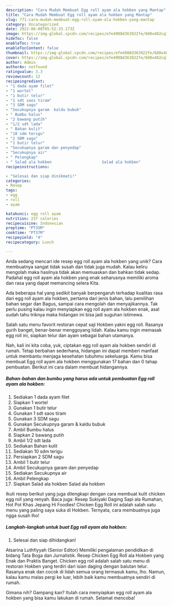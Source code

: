 ```yaml
---
description: "Cara Mudah Membuat Egg roll ayam ala hokben yang Mantap"
title: "Cara Mudah Membuat Egg roll ayam ala hokben yang Mantap"
slug: 771-cara-mudah-membuat-egg-roll-ayam-ala-hokben-yang-mantap
category: Uncategorized
date: 2022-06-08T05:52:33.173Z
image: https://img-global.cpcdn.com/recipes/efe4988d363922fe/680x482cq70/egg-roll-ayam-ala-hokben-foto-resep-utama.jpg
hideToc: false
enableToc: true
enableTocContent: false
thumbnail: https://img-global.cpcdn.com/recipes/efe4988d363922fe/680x482cq70/egg-roll-ayam-ala-hokben-foto-resep-utama.jpg
cover: https://img-global.cpcdn.com/recipes/efe4988d363922fe/680x482cq70/egg-roll-ayam-ala-hokben-foto-resep-utama.jpg
author: Admin
authorAv: notfound
ratingvalue: 3.3
reviewcount: 12
recipeingredient:
- "1 dada ayam filet"
- "1 wortel"
- "1 butir telur"
- "1 sdt saos tiram"
- "3 SDM sagu"
- "Secukupnya garam  kaldu bubuk"
- " Bumbu halus"
- "2 bawang putih"
- "1/2 sdt lada"
- " Bahan kulit"
- "10 sdm terigu"
- "2 SDM sagu"
- "1 butir telur"
- "Secukupnya garam dan penyedap"
- "Secukupnya air"
- " Pelengkap"
- " Salad ala hokben                      Salad ala hokben"
recipeinstructions:

- "Selesai dan siap dinikmati!"
categories:
- Resep
tags:
- egg
- roll
- ayam

katakunci: egg roll ayam 
nutrition: 237 calories
recipecuisine: Indonesian
preptime: "PT35M"
cooktime: "PT37M"
recipeyield: "4"
recipecategory: Lunch

---
```





Anda sedang mencari ide resep egg roll ayam ala hokben yang unik? Cara membuatnya sangat tidak susah dan tidak juga mudah. Kalau keliru mengolah maka hasilnya tidak akan memuaskan dan bahkan tidak sedap. Padahal egg roll ayam ala hokben yang enak seharusnya memiliki aroma dan rasa yang dapat memancing selera Kita.





Ada beberapa hal yang sedikit banyak berpengaruh terhadap kualitas rasa dari egg roll ayam ala hokben, pertama dari jenis bahan, lalu pemilihan bahan segar dan Bagus, sampai cara mengolah dan menyajikannya. Tak perlu pusing kalau ingin menyiapkan egg roll ayam ala hokben enak,      asal sudah tahu triknya maka hidangan ini bisa jadi suguhan istimewa.














Salah satu menu favorit restoran cepat saji Hokben yakni egg roll. Rasanya gurih banget, benar-benar menggoyang lidah. Kalau kamu ingin memasak egg roll ini, siapkan telur dan ayam sebagai bahan utamanya.






Nah, kali ini kita coba, yuk, ciptakan egg roll ayam ala hokben sendiri di rumah. Tetap berbahan sederhana, hidangan ini dapat memberi manfaat untuk membantu menjaga kesehatan tubuhmu sekeluarga. Kamu bisa membuat Egg roll ayam ala hokben menggunakan 17 bahan dan 0 tahap pembuatan. Berikut ini cara dalam membuat hidangannya.

<!--inarticleads1-->

##### Bahan-bahan dan bumbu yang harus ada untuk pembuatan Egg roll ayam ala hokben:

1. Sediakan 1 dada ayam filet
1. Siapkan 1 wortel
1. Gunakan 1 butir telur
1. Gunakan 1 sdt saos tiram
1. Gunakan 3 SDM sagu
1. Gunakan Secukupnya garam &amp; kaldu bubuk
1. Ambil  Bumbu halus
1. Siapkan 2 bawang putih
1. Ambil 1/2 sdt lada
1. Sediakan  Bahan kulit
1. Sediakan 10 sdm terigu
1. Persiapkan 2 SDM sagu
1. Ambil 1 butir telur
1. Ambil Secukupnya garam dan penyedap
1. Sediakan Secukupnya air
1. Ambil  Pelengkap
1. Siapkan  Salad ala hokben                      Salad ala hokben


Ikuti resep berikut yang juga dilengkapi dengan cara membuat kulit chicken egg roll yang renyah. Baca juga: Resep Sukiyaki Daging Sapi ala Rumahan, Hot Pot Khas Jepang Hi Foodies! Chicken Egg Roll ini adalah salah satu menu yang paling saya suka di Hokben. Ternyata, cara membuatnya juga ngga susah lho! 

<!--inarticleads2-->

##### Langkah-langkah untuk buat Egg roll ayam ala hokben:


1. Selesai dan siap dihidangkan!

Atsarina Luthfiyyah (Senior Editor) Memiliki pengalaman pendidikan di bidang Tata Boga dan Jurnalistik. Resep Chicken Egg Roll ala Hokben yang Enak dan Praktis Banget. Chicken egg roll adalah salah satu menu di restoran Hokben yang terdiri dari isian daging dengan balutan telur. Rasanya enak dan cocok di lidah semua orang termasuk kamu, lho. Namun, kalau kamu malas pergi ke luar, lebih baik kamu membuatnya sendiri di rumah. 

Gimana nih? Gampang kan? Itulah cara menyiapkan egg roll ayam ala hokben yang bisa kamu lakukan di rumah. Selamat mencoba!
